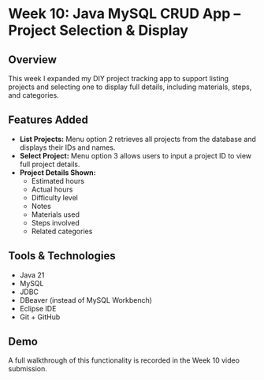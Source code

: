# Week 10: Java MySQL CRUD App – Project Selection & Display

## Overview
This week I expanded my DIY project tracking app to support listing projects and selecting one to display full details, including materials, steps, and categories.

## Features Added
- **List Projects:** Menu option 2 retrieves all projects from the database and displays their IDs and names.
- **Select Project:** Menu option 3 allows users to input a project ID to view full project details.
- **Project Details Shown:**
  - Estimated hours
  - Actual hours
  - Difficulty level
  - Notes
  - Materials used
  - Steps involved
  - Related categories

## Tools & Technologies
- Java 21
- MySQL
- JDBC
- DBeaver (instead of MySQL Workbench)
- Eclipse IDE
- Git + GitHub

## Demo
A full walkthrough of this functionality is recorded in the Week 10 video submission.